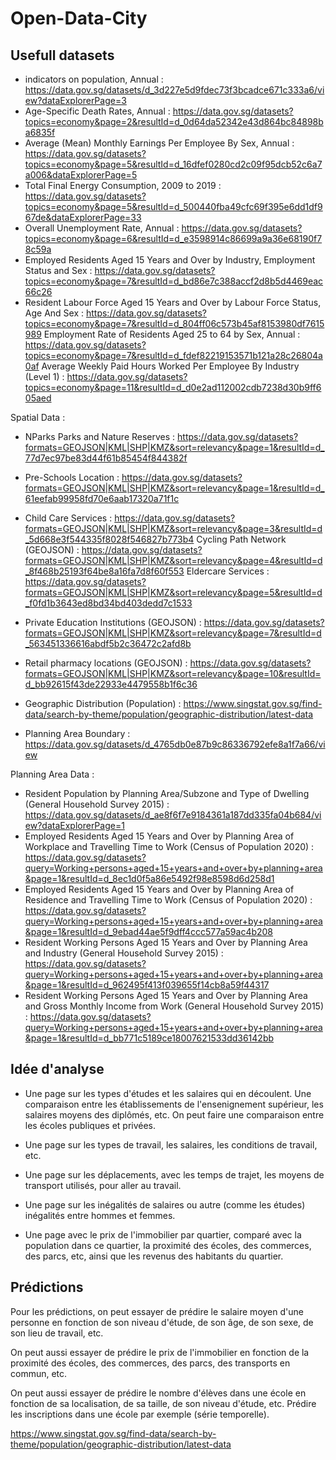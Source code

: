 # Open-Data-City

## Usefull datasets

- indicators on population, Annual : https://data.gov.sg/datasets/d_3d227e5d9fdec73f3bcadce671c333a6/view?dataExplorerPage=3  
- Age-Specific Death Rates, Annual : https://data.gov.sg/datasets?topics=economy&page=2&resultId=d_0d64da52342e43d864bc84898ba6835f  
- Average (Mean) Monthly Earnings Per Employee By Sex, Annual : https://data.gov.sg/datasets?topics=economy&page=5&resultId=d_16dfef0280cd2c09f95dcb52c6a7a006&dataExplorerPage=5
- Total Final Energy Consumption, 2009 to 2019 : https://data.gov.sg/datasets?topics=economy&page=5&resultId=d_500440fba49cfc69f395e6dd1df967de&dataExplorerPage=33
- Overall Unemployment Rate, Annual : https://data.gov.sg/datasets?topics=economy&page=6&resultId=d_e3598914c86699a9a36e68190f78c59a
- Employed Residents Aged 15 Years and Over by Industry, Employment Status and Sex : https://data.gov.sg/datasets?topics=economy&page=7&resultId=d_bd86e7c388accf2d8b5d4469eac66c26
- Resident Labour Force Aged 15 Years and Over by Labour Force Status, Age And Sex : https://data.gov.sg/datasets?topics=economy&page=7&resultId=d_804ff06c573b45af8153980df7615989
Employment Rate of Residents Aged 25 to 64 by Sex, Annual : https://data.gov.sg/datasets?topics=economy&page=7&resultId=d_fdef82219153571b121a28c26804a0af
Average Weekly Paid Hours Worked Per Employee By Industry (Level 1) : https://data.gov.sg/datasets?topics=economy&page=11&resultId=d_d0e2ad112002cdb7238d30b9ff605aed

Spatial Data : 

- NParks Parks and Nature Reserves : https://data.gov.sg/datasets?formats=GEOJSON|KML|SHP|KMZ&sort=relevancy&page=1&resultId=d_77d7ec97be83d44f61b85454f844382f
- Pre-Schools Location : https://data.gov.sg/datasets?formats=GEOJSON|KML|SHP|KMZ&sort=relevancy&page=1&resultId=d_61eefab99958fd70e6aab17320a71f1c
- Child Care Services : https://data.gov.sg/datasets?formats=GEOJSON|KML|SHP|KMZ&sort=relevancy&page=3&resultId=d_5d668e3f544335f8028f546827b773b4
Cycling Path Network (GEOJSON) : https://data.gov.sg/datasets?formats=GEOJSON|KML|SHP|KMZ&sort=relevancy&page=4&resultId=d_8f468b25193f64be8a16fa7d8f60f553
Eldercare Services : https://data.gov.sg/datasets?formats=GEOJSON|KML|SHP|KMZ&sort=relevancy&page=5&resultId=d_f0fd1b3643ed8bd34bd403dedd7c1533
- Private Education Institutions (GEOJSON) : https://data.gov.sg/datasets?formats=GEOJSON|KML|SHP|KMZ&sort=relevancy&page=7&resultId=d_563451336616abdf5b2c36472c2afd8b
- Retail pharmacy locations (GEOJSON) : https://data.gov.sg/datasets?formats=GEOJSON|KML|SHP|KMZ&sort=relevancy&page=10&resultId=d_bb92615f43de22933e4479558b1f6c36

- Geographic Distribution (Population) : https://www.singstat.gov.sg/find-data/search-by-theme/population/geographic-distribution/latest-data
- Planning Area Boundary : https://data.gov.sg/datasets/d_4765db0e87b9c86336792efe8a1f7a66/view

Planning Area Data : 

- Resident Population by Planning Area/Subzone and Type of Dwelling (General Household Survey 2015) : https://data.gov.sg/datasets/d_ae8f6f7e9184361a187dd335fa04b684/view?dataExplorerPage=1
- Employed Residents Aged 15 Years and Over by Planning Area of Workplace and Travelling Time to Work (Census of Population 2020) : https://data.gov.sg/datasets?query=Working+persons+aged+15+years+and+over+by+planning+area&page=1&resultId=d_8ec1d0f5a86e5492f98e8598d6d258d1
- Employed Residents Aged 15 Years and Over by Planning Area of Residence and Travelling Time to Work (Census of Population 2020) : https://data.gov.sg/datasets?query=Working+persons+aged+15+years+and+over+by+planning+area&page=1&resultId=d_9ebad44ae5f9dff4ccc577a59ac4b208
- Resident Working Persons Aged 15 Years and Over by Planning Area and Industry (General Household Survey 2015) : https://data.gov.sg/datasets?query=Working+persons+aged+15+years+and+over+by+planning+area&page=1&resultId=d_962495f413f039655f14cb8a59f44317 
- Resident Working Persons Aged 15 Years and Over by Planning Area and Gross Monthly Income from Work (General Household Survey 2015) : https://data.gov.sg/datasets?query=Working+persons+aged+15+years+and+over+by+planning+area&page=1&resultId=d_bb771c5189ce18007621533dd36142bb




## Idée d'analyse

- Une page sur les types d'études et les salaires qui en découlent. Une comparaison entre les établissements de l'ensenignement supérieur, les salaires moyens des diplômés, etc. On peut faire une comparaison entre les écoles publiques et privées. 

- Une page sur les types de travail, les salaires, les conditions de travail, etc.

- Une page sur les déplacements, avec les temps de trajet, les moyens de transport utilisés, pour aller au travail.

- Une page sur les inégalités de salaires ou autre (comme les études) inégalités entre hommes et femmes. 

- Une page avec le prix de l'immobilier par quartier, comparé avec la population dans ce quartier, la proximité des écoles, des commerces, des parcs, etc, ainsi que les revenus des habitants du quartier.

## Prédictions

Pour les prédictions, on peut essayer de prédire le salaire moyen d'une personne en fonction de son niveau d'étude, de son âge, de son sexe, de son lieu de travail, etc.

On peut aussi essayer de prédire le prix de l'immobilier en fonction de la proximité des écoles, des commerces, des parcs, des transports en commun, etc.

On peut aussi essayer de prédire le nombre d'élèves dans une école en fonction de sa localisation, de sa taille, de son niveau d'étude, etc. Prédire les inscriptions dans une école par exemple (série temporelle).



https://www.singstat.gov.sg/find-data/search-by-theme/population/geographic-distribution/latest-data